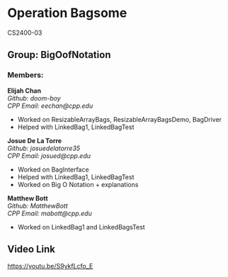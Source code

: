 # Operation Bagsome
CS2400-03

## Group: BigOofNotation

### Members:
**Elijah Chan**  
_Github: doom-boy_  
_CPP Email: eechan@cpp.edu_  
* Worked on ResizableArrayBags, ResizableArrayBagsDemo, BagDriver
* Helped with LinkedBag1, LinkedBagTest

**Josue De La Torre**  
_Github: josuedelatorre35_  
_CPP Email: josued@cpp.edu_  
* Worked on BagInterface  
* Helped with LinkedBag1, LinkedBagTest
* Worked on Big O Notation + explanations

**Matthew Bott**  
_Github: MatthewBott_  
_CPP Email: mabott@cpp.edu_  
* Worked on LinkedBag1 and LinkedBagsTest

## Video Link
https://youtu.be/S9ykfLcfo_E
